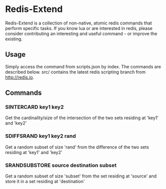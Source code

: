 # Redis-Extend

Redis-Extend is a collection of non-native, atomic redis commands that perform specific tasks. 
If you know lua or are interested in redis, please consider contributing an interesting and useful command - or improve the existing.

## Usage
Simply access the command from scripts.json by index. The commands are described below.
src/ contains the latest redis scripting branch from http://redis.io.
    
## Commands

### SINTERCARD key1 key2
Get the cardinality/size of the intersection of the two sets residing at 'key1' and 'key2'

### SDIFFSRAND key1 key2 rand
Get a random subset of size 'rand' from the difference of the two sets residing at 'key1' and 'key2'

### SRANDSUBSTORE source destination subset
Get a random subset of size  'subset' from the set residing at 'source' and store it in a set residing at 'destination'



